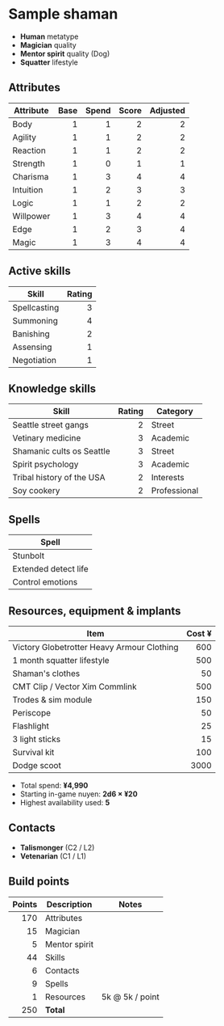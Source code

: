 # Sample shaman

* **Human** metatype
* **Magician** quality
* **Mentor spirit** quality (Dog)
* **Squatter** lifestyle

## Attributes

| Attribute     | Base  | Spend | Score | Adjusted  |
| ---------     | ----: | ----: | ----: | -------:  |
| Body          | 1     | 1     | 2     | 2         |
| Agility       | 1     | 1     | 2     | 2         |
| Reaction      | 1     | 1     | 2     | 2         |
| Strength      | 1     | 0     | 1     | 1         |
| Charisma      | 1     | 3     | 4     | 4         |
| Intuition     | 1     | 2     | 3     | 3         |
| Logic         | 1     | 1     | 2     | 2         |
| Willpower     | 1     | 3     | 4     | 4         |
| Edge          | 1     | 2     | 3     | 4         |
| Magic         | 1     | 3     | 4     | 4         |

## Active skills

| Skill             | Rating    |
| -----             | -----:    |
| Spellcasting      | 3         |
| Summoning         | 4         |
| Banishing         | 2         |
| Assensing         | 1         |
| Negotiation       | 1         |

## Knowledge skills

| Skill                             | Rating    | Category      |
| -----                             | -----:    | --------      |
| Seattle street gangs              | 2         | Street        |
| Vetinary medicine                 | 3         | Academic      |
| Shamanic cults os Seattle         | 3         | Street        |
| Spirit psychology                 | 3         | Academic      |
| Tribal history of the USA         | 2         | Interests     |
| Soy cookery                       | 2         | Professional  |

## Spells

| Spell                 |
| -----                 |
| Stunbolt              |
| Extended detect life  |
| Control emotions      |

## Resources, equipment & implants

| Item                                          | Cost ¥    |
| ----                                          | -----:    |
| Victory Globetrotter Heavy Armour Clothing    | 600       |
| 1 month squatter lifestyle                    | 500       |
| Shaman's clothes                              | 50        |
| CMT Clip / Vector Xim Commlink                | 500       |
| Trodes & sim module                           | 150       |
| Periscope                                     | 50        |
| Flashlight                                    | 25        |
| 3 light sticks                                | 15        |
| Survival kit                                  | 100       |
| Dodge scoot                                   | 3000      |

* Total spend: **¥4,990**
* Starting in-game nuyen: **2d6 × ¥20**
* Highest availability used: **5**

## Contacts

* **Talismonger** (C2 / L2)
* **Vetenarian** (C1 / L1)

## Build points

| Points    | Description   | Notes             |
| -----:    | -----------   | -----             |
| 170       | Attributes    |                   |
| 15        | Magician      |                   |
| 5         | Mentor spirit |                   |
| 44        | Skills        |                   |
| 6         | Contacts      |                   |
| 9         | Spells        |                   |
| 1         | Resources     | 5k @ 5k / point   |
| 250       | **Total**     |                   |

